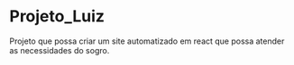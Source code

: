 # Projeto_Luiz
Projeto que possa criar um site automatizado em react que possa atender as necessidades do sogro.
